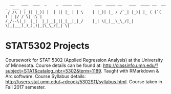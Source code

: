 ```
  __   ___  ___  _    _  ____ ___      ___  ____ __   ___  ____ __  __  _  ___  _     
 / /\ | |_)| |_)| |  | || |_ | | \    | |_)| |_ / /`_| |_)| |_ ( (`( (`| |/ / \| |\ | 
/_/--\|_|  |_|  |_|__|_||_|__|_|_/    |_| \|_|__\_\_/|_| \|_|___)_)_)_)|_|\_\_/|_| \| 

```

# STAT5302 Projects

Coursework for STAT 5302 (Applied Regression Analysis) at the University of Minnesota. Course details can be found at: http://classinfo.umn.edu/?subject=STAT&catalog_nbr=5302&term=1189. Taught with RMarkdown & Arc software. Course Syllabus details: http://users.stat.umn.edu/~rdcook/5302S11/syllabus.html. Course taken in Fall 2017 semester.
